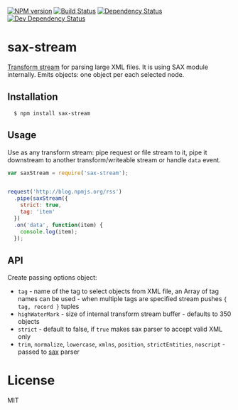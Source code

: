 [![NPM version][npm-image]][npm-url]
[![Build Status][travis-image]][travis-url]
[![Dependency Status][deps-image]][deps-url]
[![Dev Dependency Status][deps-dev-image]][deps-dev-url]

# sax-stream

[Transform stream][transform-stream] for parsing large XML files. It is using SAX module internally. Emits objects:
one object per each selected node.

## Installation

	  $ npm install sax-stream


## Usage

Use as any transform stream: pipe request or file stream to it, pipe it downstream to another
transform/writeable stream or handle `data` event.

```javascript
var saxStream = require('sax-stream');


request('http://blog.npmjs.org/rss')
  .pipe(saxStream({
  	strict: true,
    tag: 'item'
  })
  .on('data', function(item) {
    console.log(item);
  });

```

## API

Create passing options object:

- `tag` - name of the tag to select objects from XML file, an Array of tag names can be used - when multiple tags are specified stream pushes `{ tag, record }` tuples
- `highWaterMark` - size of internal transform stream buffer - defaults to 350 objects
- `strict` - default to false, if `true` makes sax parser to accept valid XML only
- `trim`, `normalize`, `lowercase`, `xmlns`, `position`, `strictEntities`, `noscript` - passed to [sax] parser

# License

MIT

[transform-stream]: http://nodejs.org/api/stream.html#stream_class_stream_transform
[sax]: https://github.com/isaacs/sax-js#arguments

[npm-image]: https://img.shields.io/npm/v/sax-stream.svg
[npm-url]: https://npmjs.org/package/sax-stream

[travis-url]: https://travis-ci.org/melitele/sax-stream
[travis-image]: https://img.shields.io/travis/melitele/sax-stream.svg

[deps-image]: https://img.shields.io/david/melitele/sax-stream.svg
[deps-url]: https://david-dm.org/melitele/sax-stream

[deps-dev-image]: https://img.shields.io/david/dev/melitele/sax-stream.svg
[deps-dev-url]: https://david-dm.org/melitele/sax-stream?type=dev
